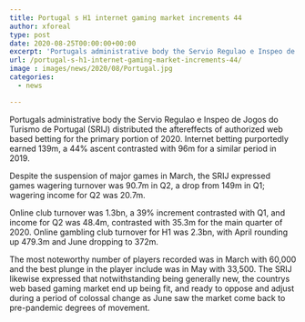 ```yaml
---
title: Portugal s H1 internet gaming market increments 44
author: xforeal 
type: post
date: 2020-08-25T00:00:00+00:00
excerpt: 'Portugals administrative body the Servio Regulao e Inspeo de Jogos do Turismo de Portugal (SRIJ) distributed the aftereffects of authorized web based betting for the primary portion of 2020 '
url: /portugal-s-h1-internet-gaming-market-increments-44/
image : images/news/2020/08/Portugal.jpg
categories:
  - news

---
```

Portugals administrative body the Servio Regulao e Inspeo de Jogos do Turismo de Portugal (SRIJ) distributed the aftereffects of authorized web based betting for the primary portion of 2020. Internet betting purportedly earned 139m, a 44&percnt; ascent contrasted with 96m for a similar period in 2019. 

Despite the suspension of major games in March, the SRIJ expressed games wagering turnover was 90.7m in Q2, a drop from 149m in Q1; wagering income for Q2 was 20.7m. 

Online club turnover was 1.3bn, a 39&percnt; increment contrasted with Q1, and income for Q2 was 48.4m, contrasted with 35.3m for the main quarter of 2020. Online gambling club turnover for H1 was 2.3bn, with April rounding up 479.3m and June dropping to 372m. 

The most noteworthy number of players recorded was in March with 60,000 and the best plunge in the player include was in May with 33,500. The SRIJ likewise expressed that notwithstanding being generally new, the countrys web based gaming market end up being fit, and ready to oppose and adjust during a period of colossal change as June saw the market come back to pre-pandemic degrees of movement.